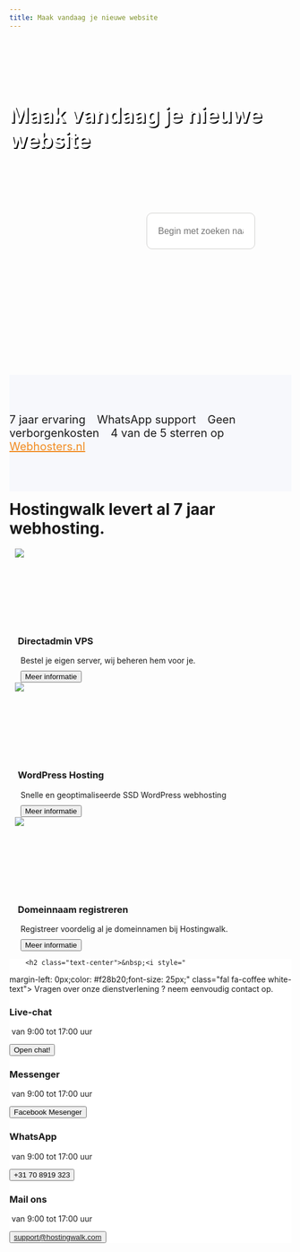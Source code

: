 ```yaml
---
title: Maak vandaag je nieuwe website
---
```



<script src="https://code.jquery.com/jquery-3.4.1.min.js" integrity="sha256-CSXorXvZcTkaix6Yvo6HppcZGetbYMGWSFlBw8HfCJo=" crossorigin="anonymous"></script>
<script src="http://my.hostingwalk.com/dcheck/appear.js"></script>
<script src="http://my.hostingwalk.com/dcheck/dcheck.js"></script>


<style>  
 #domainresultstable a.btn { margin-bottom:4px }

   #dcontainer {
    position: absolute;
    background-color: #fff;
    color: #404041;
    border: 1px solid #F28B20;
    border-radius: 5px;
    width: 100%;
    max-width: 1200px;
    text-align: left;
    left: 0;
    right: 0;
    margin: -50px auto 0 auto;
    padding: 10px;
    z-index: 9000;
}
#dresults {
    overflow: auto;
    max-height: 300px;
}

#domainresultstable td {
    padding: 5px;
}    
    
    .peach-gradient {
    background: -webkit-linear-gradient(50deg,#f28b20,#f28b20) !important;
    background: -o-linear-gradient(50deg,#f28b20,#f28b20) !important;
    background: linear-gradient(40deg,#f28b20,#f28b20) !important;
}
    .btn.peach-gradient {
    -webkit-transition: .5s ease;
    -o-transition: .5s ease;
    transition: .5s ease;
    color: #fff;
}
    
    .waves-effect {
    position: relative;
    cursor: pointer;
    overflow: hidden;
    -webkit-user-select: none;
    -moz-user-select: none;
    -ms-user-select: none;
    user-select: none;
    -webkit-tap-highlight-color: transparent;
}
</style>

<div class="jumbotron text-center" style="background: url(https://images.unsplash.com/photo-1556742393-d75f468bfcb0?ixlib=rb-1.2.1&amp;ixid=eyJhcHBfaWQiOjEyMDd9&amp;auto=format&amp;fit=crop&amp;w=1650&amp;q=80) no-repeat center center fixed;background-size: cover;min-height: 600px;margin-bottom: 0px;">
<div class="container"> 
    <div class="container-fluid text-center" style="padding: 1.2rem 0rem;color: white;">

<h1 style="display: inline-block;padding-top: .3125rem;padding-bottom: .3125rem;margin-right: 1rem;font-size: 2.35rem;text-shadow: 2px 2px black;">

<i class="fab fa-weebly" style="color: white;/* font-size: 20px; */margin-top: 140px;"></i> Maak vandaag je nieuwe website
</h1>

</div>



<div style="/* margin-top: 10px; */margin-left: 180px;" class="col-sm-9 d-none d-sm-block text-center">


<!--
  <form action="https://my.hostingwalk.com/cart.php?a=add&amp;domain=register" method="post" class="form-inline mr-auto" _lpchecked="1">
    <div class="input-group-prepend" style="height: 70px;;"> 
     <input name="query" autocomplete="off" placeholder="vul hier uw domeinnaam in." class="form-control form-control input-lg domainname" aria-ladel="Large" aria-descridedby="inputGroup-sizing-sm" type="text" style="height: 73px;width: 704px;">

   </div>
</form>
-->

<form class="search-container" method="post" _lpchecked="1">
<input class="domainname" name="query" autocomplete="off" type="text" id="search-bar" placeholder="Begin met zoeken naar je domeinnaam.." style="
    margin-top: 20px;
">
</form>

<style>
.search-container{
  width: 60%;
  display: block;
  margin: 0 auto;
}

input#search-bar{
  margin: 0 auto;
  width: 100%;
  height: 65px;
  padding: 0 20px;
  font-size: 1rem;
  border-radius: 10px;
  border: 1px solid #D0CFCE;
  outline: none;
  &:focus{
    border: 1px solid #008ABF;
    transition: 0.35s ease;
    color: #008ABF;
    &::-webkit-input-placeholder{
      transition: opacity 0.45s ease; 
      opacity: 0;
     }
    &::-moz-placeholder {
      transition: opacity 0.45s ease; 
      opacity: 0;
     }
    &:-ms-placeholder {
     transition: opacity 0.45s ease; 
     opacity: 0;
     }    
   }
 }




</style>


   <div style="position: relative; padding-top: 60px;"><div id="dcontainer" style="display: none;"><div id="dresults"></div></div></div>



           

</div>






</div>
</div>
    
<div class="jumbotron text-center" style="background-color: #f7f8fc !important;padding: 1.5rem 0rem;">
<div class="container-fluid" style="padding: 1.2rem 0rem;">

<div class="container">
        <div class="row">

<p style="display: inline-block;; padding-top: .3125rem;; padding-bottom: .3125rem;margin-right: 1rem;font-size: 1.25rem;;">
<i class="fas fa-check" style="color: #ff9500;font-size: 20px;"></i> 7 jaar ervaring <i class="fas fa-check" style="color: #ff9500;font-size: 20px;margin-left: 15px;"></i>  WhatsApp support   <i class="fas fa-check" style="color: #ff9500;font-size: 20px;margin-left: 15px;"></i> Geen verborgenkosten   <i class="fas fa-check" style="color: #ff9500;font-size: 20px;margin-left: 15px;"></i>
4 van de 5 sterren op  <a href="http://www.webhosters.nl/webhosting-providers/hostingwalk/"  style="color: #f28b20;">Webhosters.nl</a>
</p>

</div></div></div></div>
    
    
    
<div class="partnerbox">
    <div class="container">
    
<h1 class="text-center" style="
    margin-top: 15px;
">Hostingwalk levert al 7 jaar webhosting.</h1>
    
    
 <div class="row">
    
    

<div class="col-lg-4 col-md-4 col-sm-4 col-xs-12"> 
<div class="partnerbox-part text-center" style="margin-left: 10px;">
<img src="https://i.imgur.com/N0N88Pb.png" style="
    max-width: 250px;
    min-height: 140px;
">
 <br>
    <h3 style="margin-top: 15px;margin-left: 5px;">Directadmin VPS</h3>  
 <div style="margin-left: 10px;margin-top: 10px;">Bestel je eigen server, wij beheren hem voor je.</div>
<div class="" style="margin-left: 10px;margin-top: 10px;">  
<a href="ssl"> <button class="btn btn-outline-inloggen my-2 my-sm-0" type="submit">Meer informatie</button> </a>
           </div></div>  </div>

<div class="col-lg-4 col-md-4 col-sm-4 col-xs-12"> 
<div class="partnerbox-part text-center" style="margin-left: 10px;">
<img src="https://old.hostingwalk.com/user/pages/13.managed-wordpress-hosting/undraw_wordpress_utxt.svg" style="
    max-width: 250px;
    min-height: 140px;
">
 <br>
    <h3 style="margin-top: 15px;margin-left: 5px;">WordPress Hosting</h3>  
 <div style="margin-left: 10px;margin-top: 10px;">Snelle en geoptimaliseerde SSD WordPress webhosting</div>
<div class="" style="margin-left: 10px;margin-top: 10px;">  
<a href="ssl"> <button class="btn btn-outline-inloggen my-2 my-sm-0" type="submit">Meer informatie</button> </a>
           </div></div>  </div>

<div class="col-lg-4 col-md-4 col-sm-4 col-xs-12"> 
<div class="partnerbox-part text-center" style="margin-left: 10px;">
<img src="https://i.imgur.com/fsYjHAl.png" style="
    max-width: 250px;
    min-height: 140px;
    max-height: 140px;
">
 <br>
    <h3 style="margin-top: 15px;margin-left: 5px;">Domeinnaam registreren</h3>  
 <div style="margin-left: 10px;margin-top: 10px;">Registreer voordelig al je domeinnamen bij Hostingwalk.</div>
<div class="" style="margin-left: 10px;margin-top: 10px;">  
<a href="ssl"> <button class="btn btn-outline-inloggen my-2 my-sm-0" type="submit">Meer informatie</button> </a>
           </div></div>  </div>

</div>

</div> </div>
        
      

    
<div class="jumbotron text-center" style="background-color: white !important;">
    <div class="container">

        <h2 class="text-center">&nbsp;<i style="
margin-left: 0px;color: #f28b20;font-size: 25px;" class="fal fa-coffee white-text"></i>&nbsp;Vragen over onze dienstverlening ? neem eenvoudig contact op.</h2>
<br>

<div class="card-deck">

<div class="card">  <div class="card-body"> 
 <i style="margin-left: 0px;color: #3b5998;font-size: 35px;" class="fal fa-comments white-text"></i>
<h3>Live-chat</h3>
<p style="margin-top: 0;">  <i style="font-size: 16px;" class="fal fa-clock white-text"></i>&nbsp;van 9:00 tot 17:00 uur</p>
<a href="#" onclick="tidioChatApi.open()">
<button class="btn btn-md btn-outline-inloggen my-2 my-lg-0" type="submit">Open chat!</button>
    </a>
  </div>


</div>

<div class="card">  <div class="card-body"> 
<i style="margin-left: 0px;color: #3b5998;font-size: 35px;" class="fab fa-facebook white-text"></i>
<h3>Messenger</h3>
<p style="margin-top: 0;">  <i style="font-size: 16px;" class="fal fa-clock white-text"></i>&nbsp;van 9:00 tot 17:00 uur</p>
<button class="btn btn-md btn-outline-inloggen my-2 my-lg-0" type="submit">Facebook Mesenger</button>
  </div>

</div>   

<div class="card">  <div class="card-body"> 
<i style="margin-left: 0px;color:#25D366;font-size: 35px;" class="fab fa-whatsapp white-text"></i>
<h3>WhatsApp</h3>
<p style="margin-top: 0;">  <i style="font-size: 16px;" class="fal fa-clock white-text"></i>&nbsp;van 9:00 tot 17:00 uur</p>
<a alt="whatsapp" title="contact via whatsapp" href="https://api.whatsapp.com/send?phone=31708919323"> <button class="btn btn-md btn-outline-inloggen my-2 my-lg-0" type="submit">+31 70 8919 323</button> </a>
  </div>

</div>

<div class="card">  <div class="card-body"> 
<i style="margin-left: 0px;color: #55acee;font-size: 35px;" class="fal fa-envelope white-text"></i>
<h3>Mail ons</h3>
<p style="margin-top: 0;">  <i style="font-size: 16px;" class="fal fa-clock white-text"></i>&nbsp;van 9:00 tot 17:00 uur</p>


<a alt="mail" title="contact via mail" href="mailto:support@hostingwalk.com"> <button class="btn btn-md btn-outline-inloggen my-2 my-lg-0" type="submit">support@hostingwalk.com</button> </a>
  </div>

</div>

</div>       </div>  

 </div>


<style>
    
header {
  position: relative;
  background-color: black;
  height: 75vh;
  min-height: 25rem;
  width: 100%;
  overflow: hidden;
}

header video {
  position: absolute;
  top: 50%;
  left: 50%;
  min-width: 100%;
  min-height: 100%;
  width: auto;
  height: auto;
  z-index: 0;
  -ms-transform: translateX(-50%) translateY(-50%);
  -moz-transform: translateX(-50%) translateY(-50%);
  -webkit-transform: translateX(-50%) translateY(-50%);
  transform: translateX(-50%) translateY(-50%);
}

header .container {
  position: relative;
  z-index: 2;
}

header .overlay {
  position: absolute;
  top: 0;
  left: 0;
  height: 100%;
  width: 100%;
  background-color: black;
  opacity: 0.5;
  z-index: 1;
}

